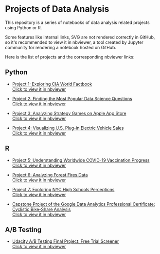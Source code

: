 # Projects of Data Analysis

This repository is a series of notebooks of data analysis related projects using Python or R.

Some features like internal links, SVG are not rendered correctly in GitHub, so it's recommended to view it in nbviewer, a tool created by Jupyter community
for rendering a notebook hosted on GitHub.

Here is the list of projects and the corresponding nbviewer links:

## Python

- [Project 1: Exploring CIA World Factbook](https://github.com/eeliuqin/data-analysis/blob/main/project-1-cia-world-factbook-visualization.ipynb)<br/>
  [Click to view it in nbviewer](https://nbviewer.org/github/eeliuqin/data-analysis/blob/main/project-1-cia-world-factbook-visualization.ipynb)

- [Project 2: Finding the Most Popular Data Science Questions](https://github.com/eeliuqin/data-analysis/blob/main/project-2-popular-data-science-questions.ipynb)<br/>
  [Click to view it in nbviewer](https://nbviewer.org/github/eeliuqin/data-analysis/blob/main/project-2-popular-data-science-questions.ipynb)

- [Project 3: Analyzing Strategy Games on Apple App Store](https://github.com/eeliuqin/data-analysis/blob/main/project-3-mobile-strategy-games.ipynb)<br/>
  [Click to view it in nbviewer](https://nbviewer.org/github/eeliuqin/data-analysis/blob/main/project-3-mobile-strategy-games.ipynb)

- [Project 4: Visualizing U.S. Plug-in Electric Vehicle Sales](https://github.com/eeliuqin/data-analysis/blob/main/project-4-us-plug-in-electric-vehicle-sales.ipynb)<br/>
  [Click to view it in nbviewer](https://nbviewer.org/github/eeliuqin/data-analysis/blob/main/project-4-us-plug-in-electric-vehicle-sales.ipynb)


## R

- [Project 5: Understanding Worldwide COVID-19 Vaccination Progress](https://github.com/eeliuqin/data-analysis/blob/main/project-5-covid19-vaccination-progress.ipynb)<br/>
  [Click to view it in nbviewer](https://nbviewer.org/github/eeliuqin/data-analysis/blob/main/project-5-covid19-vaccination-progress.ipynb)

- [Project 6: Analyzing Forest Fires Data](https://github.com/eeliuqin/data-analysis/blob/main/project-6-forest-fires.ipynb)<br/>
  [Click to view it in nbviewer](https://nbviewer.org/github/eeliuqin/data-analysis/blob/main/project-6-forest-fires.ipynb)

- [Project 7: Exploring NYC High Schools Perceptions](https://github.com/eeliuqin/data-analysis/blob/main/nyc-high-schools-perceptions.ipynb)<br/>
  [Click to view it in nbviewer](https://nbviewer.org/github/eeliuqin/data-analysis/blob/main/nyc-high-schools-perceptions.ipynb)

- [Capstone Project of the Google Data Analytics Professional Certificate: Cyclistic Bike-Share Analysis](https://github.com/eeliuqin/data-analysis/blob/main/google-da-capstone-project-bike-share.ipynb)<br/>
  [Click to view it in nbviewer](https://nbviewer.org/github/eeliuqin/data-analysis/blob/main/google-da-capstone-project-bike-share.ipynb)

## A/B Testing

- [Udacity A/B Testing Final Project: Free Trial Screener](https://github.com/eeliuqin/data-analysis/blob/main/AB-Testing/Udacity-AB-Testing-Final-Project.ipynb)<br/>
  [Click to view it in nbviewer](https://nbviewer.org/github/eeliuqin/data-analysis/blob/main/AB-Testing/Udacity-AB-Testing-Final-Project.ipynb)
  
